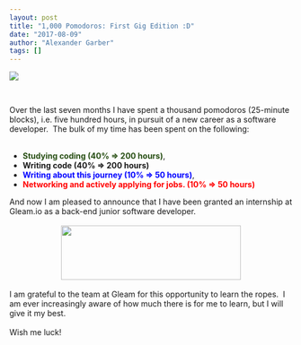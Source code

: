 ```yaml
---
layout: post
title: "1,000 Pomodoros: First Gig Edition :D"
date: "2017-08-09"
author: "Alexander Garber"
tags: []
---
```


<div dir="ltr" style="text-align: left;" trbidi="on">
          <div xmlns="http://www.w3.org/1999/xhtml">
<a href="https://lh3.googleusercontent.com/-dntYat_7L6w/WYfDKU_ohlI/AAAAAAAAUAg/tShdXmWw7t8peWWbPPvmQO-qyE_LvXa4gCHMYCw/s2560/%255BUNSET%255D" onblur="try {parent.deselectBloggerImageGracefully();} catch(e) {}"><img border="0" src="https://lh3.googleusercontent.com/-dntYat_7L6w/WYfDKU_ohlI/AAAAAAAAUAg/tShdXmWw7t8peWWbPPvmQO-qyE_LvXa4gCHMYCw/s640/%255BUNSET%255D" style="display: block; margin: 0px auto 10px; text-align: center;"></a><br><br>Over
            the last seven months I have spent a thousand pomodoros (25-minute blocks), i.e. five hundred hours, in pursuit of a new career as a software developer.  The bulk of my time has been spent on the following:<br><br>
            <ul style="text-align: left;">
              <li>
<b><span style="color: #274e13;">Studying coding (40% =&gt; 200 hours)</span></b>, </li>
              <li><b><span style="background-color: white;">Writing code (40% =&gt; 200 hours)</span></b></li>
              <li>
<span style="background-color: white; color: blue;"><b>Writing about this journey (10% =&gt; 50 hours)</b></span>, </li>
              <li><span style="background-color: white; color: red;"><b>Networking and actively applying for jobs. (10% =&gt; 50 hours)</b></span></li>
            </ul>And now I am pleased to announce that I have been granted an internship at Gleam.io as a back-end junior software developer.<br><br>
            <div class="separator" style="clear: both; text-align: center;"><a href="http://gleam.io/" target="_blank"><img border="0" data-original-height="245" data-original-width="800" height="97" src="https://www.freesteamkeys.com/file/2016/05/gleam.png" width="320"></a></div>
            <div class="separator" style="clear: both; text-align: left;"><br></div>
            <div class="separator" style="clear: both; text-align: left;">I am grateful to the team at Gleam for this opportunity to learn the ropes.  I am ever increasingly aware of how much there is for me to learn, but I will give it my
              best.</div>
            <div class="separator" style="clear: both; text-align: left;"><br></div>
            <div class="separator" style="clear: both; text-align: left;">Wish me luck!</div>
            <div class="separator" style="clear: both; text-align: left;"><br></div>
<br>
          </div>
        </div>